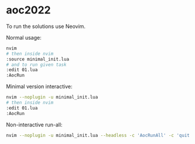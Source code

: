 # aoc2022

To run the solutions use Neovim.

Normal usage:
```sh
nvim
# then inside nvim
:source minimal_init.lua
# and to run given task
:edit 01.lua
:AocRun
```

Minimal version interactive:
```sh
nvim --noplugin -u minimal_init.lua
# then inside nvim
:edit 01.lua
:AocRun
```

Non-interactive run-all:
```sh
nvim --noplugin -u minimal_init.lua --headless -c 'AocRunAll' -c 'quit'
```
